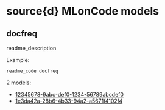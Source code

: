source{d} MLonCode models
=========================

## docfreq
readme_description

Example:

```python
readme_code docfreq
```

2 models:

* <default> [12345678-9abc-def0-1234-56789abcdef0](/docfreq/12345678-9abc-def0-1234-56789abcdef0.md)
*  [1e3da42a-28b6-4b33-94a2-a5671f4102f4](/docfreq/1e3da42a-28b6-4b33-94a2-a5671f4102f4.md)
